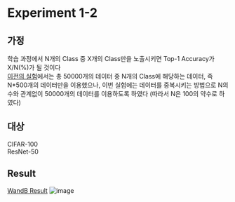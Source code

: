 # Experiment 1-2  
## 가정
학습 과정에서 N개의 Class 중 X개의 Class만을 노출시키면 Top-1 Accuracy가 X/N(%)가 될 것이다  
[이전의 실험](https://github.com/Chihiro0623/ContinualLearning/tree/main/Experiments/experiment1)에서는 총 50000개의 데이터 중 N개의 Class에 해당하는 데이터, 즉 N*500개의 데이터만을 이용했으나, 이번 실험에는 데이터를 중복시키는 방법으로 N의 수와 관계없이 50000개의 데이터를 이용하도록 하였다 (따라서 N은 100의 약수로 하였다)

## 대상
CIFAR-100  
ResNet-50

## Result  
[WandB Result](https://api.wandb.ai/links/oso0310/k1f1i0tn)
![image](https://github.com/Chihiro0623/ContinualLearning/Experiments/experiment1/Result.png)  
